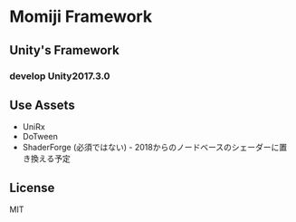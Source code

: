 # Momiji Framework

## Unity's Framework
### develop Unity2017.3.0

## Use Assets
- UniRx
- DoTween
- ShaderForge (必須ではない) - 2018からのノードベースのシェーダーに置き換える予定

## License
MIT
